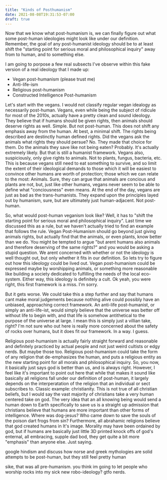 ```yaml
---
title: "Kinds of Posthumanism"
date: 2021-08-08T19:31:53-07:00
draft: true
---
```


Now that we know what post-humanism is, we can finally figure out what some post-human ideologies might look like under our definition. Remember, the goal of any post-humanist ideology should be to at least shift the "starting point for serious moral and philosophical inquiry" away from to human, and to something else.

I am going to porpose a few real subsects I've observe within this fake version of a real ideology that I made up:

 - Vegan post-humanism (please trust me)
 - Anti-life-ism
 - Religious post-humanism
 - Constructed Intelligence Post-humanism

Let's start with the vegans. I would not classify regular vegan idealogy as necessarily post-human. Vegans, even while being the subject of ridicule for most of the 2010s, actually have a pretty clean and sound ideology. They believe that if humans should be given rights, then animals should deserve rights as well. Simple. But not post-human. This does not shift any emphasis away from the human. At best, a minimal shift. The rights being described are destinctly human defined rights. Did the vegans ask the animals what rights they should persue? No. They made that choice for them. Do the animals they save like not being eaten? Probably. It's actually extremely likely. But that is still a humanist framework. Vegans also, suspiciously, only give rights to animals. Not to plants, fungus, bacteria, etc. This is because vegans still need to eat something to survive, and so limit the extent of their ideological demands to those which it will be easiest to convince other humans are worth of protection; those which we can relate to the most: Animals. Sure, they can argue that animals are concious and plants are not, but, just like other humans, vegans never seem to be able to define what "conciousness" even means. At the end of the day, vegans are just as bad as the trans-humanists. They expand upon the principles layed out by humanism, sure, but are ultimately just human-adjacent. Not post-human.

So, what would post-human veganism look like? Well, it has to "shift the starting point for serious moral and philosophical inquiry". Last time we discussed this as a rule, but we haven't actually tried to find an example that follows the rule. Vegan Post-Humanism should go beyond just giving animals rights, but actually find that the animals, or even plants, know better than we do. You might be tempted to argue "but arent humans also animals and therefore deserving of the same rights?" and you would be asking a stupid question. We arent concerned with whether or not the ideology is well thought out, but only whether it fits in our definition. So lets try to figure out how this ideology could be lived out. Vegan post-humanism could be expressed maybe by worshipping animals, or something more reasonable like building a society dedicated to fulfilling the needs of the local eco-system. Either way, this ideology is definitely a cult. Ok yeah, you were right, this first framework is a miss. I'm sorry.

But it gets worse. We could take this a step further and say that humans cant make moral judgements because nothing alive could possibly have an unbiased, approaching correct framework. An anti-life post-humanist, or simply an anti-life-ist, would simply believe that the universe was better off without life to begin with, and that life is somehow antithetical to the purpose of the universe at large. I mean this is simply just a villian take, right? I'm not sure who out here is really more concerned about the safety of rocks over humans, but it does fit our framework. In a way. I guess.

Religious post-humanism is actually fairly straight forward and reasonable and definitely practiced by actual people and not just weird cultists or edgy nerds. But maybe those too. Religious post-humanism could take the form of any religion that de-emphasizes the human, and puts a religious entity as the new starting point for all morals and philosophical inquiry. So, you now, it basically just says god is better than us, and is always right. However, I feel like it's important to point out here that while that makes it sound like basically all religions fall under our definition of post-human, it largely depends on the interperatation of the religion that an individual or sect subscribes to. Classic example: christianity. This is not true of all christian beliefs, but I would say the vast majority of christians take a very human centered take on god. The very idea that an all knowing being would send a human down to Earth specifically to save us is a straight up admission that christians believe that humans are more important than other forms of intelligence. Where was dog-jesus? Who came down to save the souls of the poison dart frogs from sin? Furthermore, all abrahamic religions believe that god created humans in It's image. Morality may have been ordained by god, but if humans are basically just little 3D printed knock offs of god's enternal, all embracing, supple dad bod, they get quite a bit more "emphasis" than anyone else. Just saying.


google hindism and discuss how norse and greek mythologies are solid attempts to be post-human, but they still feel pretty human

sike, that was all pre-humanism. you think im going to let people who worship rocks into my sick new robo-ideology? gtfo nerds.
